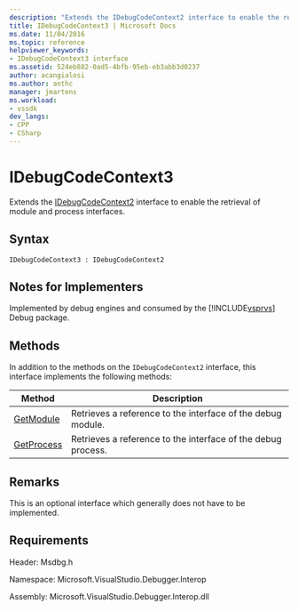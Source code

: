 ```yaml
---
description: "Extends the IDebugCodeContext2 interface to enable the retrieval of module and process interfaces."
title: IDebugCodeContext3 | Microsoft Docs
ms.date: 11/04/2016
ms.topic: reference
helpviewer_keywords:
- IDebugCodeContext3 interface
ms.assetid: 524eb882-0ad5-4bfb-95eb-eb3abb3d0237
author: acangialosi
ms.author: anthc
manager: jmartens
ms.workload:
- vssdk
dev_langs:
- CPP
- CSharp
---
```

# IDebugCodeContext3
Extends the [IDebugCodeContext2](../../../extensibility/debugger/reference/idebugcodecontext2.md) interface to enable the retrieval of module and process interfaces.

## Syntax

```
IDebugCodeContext3 : IDebugCodeContext2
```

## Notes for Implementers
 Implemented by debug engines and consumed by the [!INCLUDE[vsprvs](../../../code-quality/includes/vsprvs_md.md)] Debug package.

## Methods
 In addition to the methods on the `IDebugCodeContext2` interface, this interface implements the following methods:

|Method|Description|
|------------|-----------------|
|[GetModule](../../../extensibility/debugger/reference/idebugcodecontext3-getmodule.md)|Retrieves a reference to the interface of the debug module.|
|[GetProcess](../../../extensibility/debugger/reference/idebugcodecontext3-getprocess.md)|Retrieves a reference to the interface of the debug process.|

## Remarks
 This is an optional interface which generally does not have to be implemented.

## Requirements
 Header: Msdbg.h

 Namespace: Microsoft.VisualStudio.Debugger.Interop

 Assembly: Microsoft.VisualStudio.Debugger.Interop.dll

